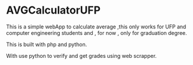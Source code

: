 # AVGCalculatorUFP
This is a simple webApp to calculate average ,this only works for UFP and computer engineering students and , for now , only for graduation degree.  

This is built with php and python.  

With use python to verify and get grades using web scrapper.
